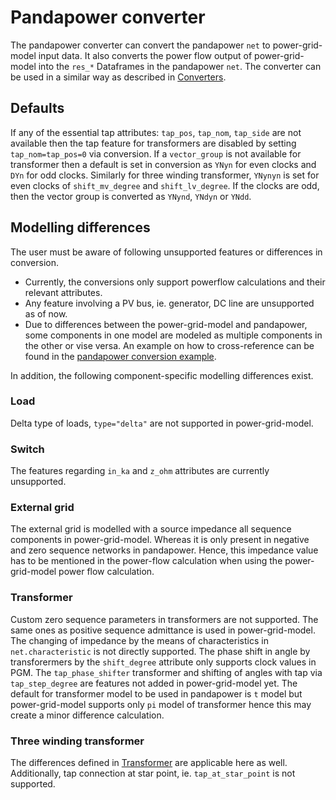 <!--
SPDX-FileCopyrightText: 2022 Contributors to the Power Grid Model project <dynamic.grid.calculation@alliander.com>

SPDX-License-Identifier: MPL-2.0
-->

# Pandapower converter

The pandapower converter can convert the pandapower `net` to power-grid-model input data. 
It also converts the power flow output of power-grid-model into the `res_*` Dataframes in the pandapower `net`.
The converter can be used in a similar way as described in [Converters](converter.md).

## Defaults

If any of the essential tap attributes: `tap_pos`, `tap_nom`, `tap_side` are not available then the tap feature for transformers are disabled by setting `tap_nom=tap_pos=0` via conversion.
If a `vector_group` is not available for transformer then a default is set in conversion as `YNyn` for even clocks and `DYn` for odd clocks.
Similarly for three winding transformer, `YNynyn` is set for even clocks of `shift_mv_degree` and `shift_lv_degree`.
If the clocks are odd, then the vector group is converted as `YNynd`, `YNdyn` or `YNdd`.

## Modelling differences

The user must be aware of following unsupported features or differences in conversion. 

* Currently, the conversions only support powerflow calculations and their relevant attributes.
* Any feature involving a PV bus, ie. generator, DC line are unsupported as of now.
* Due to differences between the power-grid-model and pandapower, some components in one model are modeled as multiple components in the other or vise versa.
  An example on how to cross-reference can be found in the [pandapower conversion example](../examples/pandapower_example.html#cross-referencing-objects).

In addition, the following component-specific modelling differences exist.

### Load

Delta type of loads, `type="delta"` are not supported in power-grid-model.

### Switch

The features regarding `in_ka` and `z_ohm` attributes are currently unsupported.

### External grid

The external grid is modelled with a source impedance all sequence components in power-grid-model.
Whereas it is only present in negative and zero sequence networks in pandapower.
Hence, this impedance value has to be mentioned in the power-flow calculation when using the power-grid-model power flow calculation.

### Transformer

Custom zero sequence parameters in transformers are not supported.
The same ones as positive sequence admittance is used in power-grid-model.
The changing of impedance by the means of characteristics in `net.characteristic` is not directly supported.
The phase shift in angle by transforermers by the `shift_degree` attribute only supports clock values in PGM.
The `tap_phase_shifter` transformer and shifting of angles with tap via `tap_step_degree` are features not added in power-grid-model yet.
The default for transformer model to be used in pandapower is `t` model but power-grid-model supports only `pi` model of transformer hence this may create a minor difference calculation.

### Three  winding transformer

The differences defined in [Transformer](#transformer) are applicable here as well.
Additionally, tap connection at star point, ie. `tap_at_star_point` is not supported.